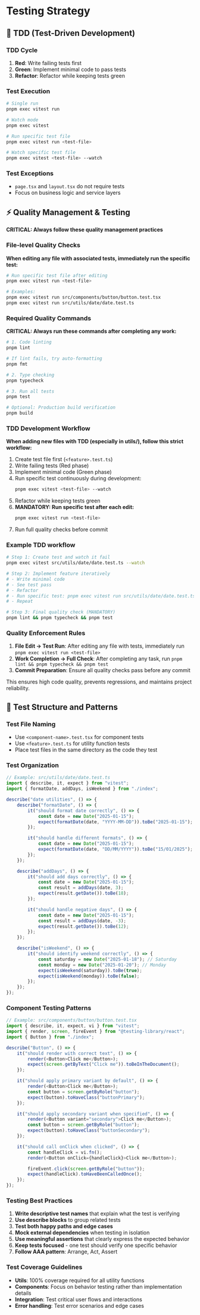 # Testing Strategy

## 🧪 TDD (Test-Driven Development)

### TDD Cycle

1. **Red**: Write failing tests first
2. **Green**: Implement minimal code to pass tests
3. **Refactor**: Refactor while keeping tests green

### Test Execution

```bash
# Single run
pnpm exec vitest run

# Watch mode
pnpm exec vitest

# Run specific test file
pnpm exec vitest run <test-file>

# Watch specific test file
pnpm exec vitest <test-file> --watch
```

### Test Exceptions

- `page.tsx` and `layout.tsx` do not require tests
- Focus on business logic and service layers

## ⚡ Quality Management & Testing

**CRITICAL: Always follow these quality management practices**

### File-level Quality Checks

**When editing any file with associated tests, immediately run the specific test:**

```bash
# Run specific test file after editing
pnpm exec vitest run <test-file>

# Examples:
pnpm exec vitest run src/components/button/button.test.tsx
pnpm exec vitest run src/utils/date/date.test.ts
```

### Required Quality Commands

**CRITICAL: Always run these commands after completing any work:**

```bash
# 1. Code linting
pnpm lint

# If lint fails, try auto-formatting
pnpm fmt

# 2. Type checking
pnpm typecheck

# 3. Run all tests
pnpm test

# Optional: Production build verification
pnpm build
```

### TDD Development Workflow

**When adding new files with TDD (especially in utils/), follow this strict workflow:**

1. Create test file first (`<feature>.test.ts`)
2. Write failing tests (Red phase)
3. Implement minimal code (Green phase)
4. Run specific test continuously during development:
   ```bash
   pnpm exec vitest <test-file> --watch
   ```
5. Refactor while keeping tests green
6. **MANDATORY: Run specific test after each edit:**
   ```bash
   pnpm exec vitest run <test-file>
   ```
7. Run full quality checks before commit

### Example TDD workflow

```bash
# Step 1: Create test and watch it fail
pnpm exec vitest src/utils/date/date.test.ts --watch

# Step 2: Implement feature iteratively
# - Write minimal code
# - See test pass
# - Refactor
# - Run specific test: pnpm exec vitest run src/utils/date/date.test.ts
# - Repeat

# Step 3: Final quality check (MANDATORY)
pnpm lint && pnpm typecheck && pnpm test
```

### Quality Enforcement Rules

1. **File Edit → Test Run**: After editing any file with tests, immediately run `pnpm exec vitest run <test-file>`
2. **Work Completion → Full Check**: After completing any task, run `pnpm lint && pnpm typecheck && pnpm test`
3. **Commit Preparation**: Ensure all quality checks pass before any commit

This ensures high code quality, prevents regressions, and maintains project reliability.

## 📝 Test Structure and Patterns

### Test File Naming

- Use `<component-name>.test.tsx` for component tests
- Use `<feature>.test.ts` for utility function tests
- Place test files in the same directory as the code they test

### Test Organization

```typescript
// Example: src/utils/date/date.test.ts
import { describe, it, expect } from "vitest";
import { formatDate, addDays, isWeekend } from "./index";

describe("date utilities", () => {
	describe("formatDate", () => {
		it("should format date correctly", () => {
			const date = new Date("2025-01-15");
			expect(formatDate(date, "YYYY-MM-DD")).toBe("2025-01-15");
		});

		it("should handle different formats", () => {
			const date = new Date("2025-01-15");
			expect(formatDate(date, "DD/MM/YYYY")).toBe("15/01/2025");
		});
	});

	describe("addDays", () => {
		it("should add days correctly", () => {
			const date = new Date("2025-01-15");
			const result = addDays(date, 3);
			expect(result.getDate()).toBe(18);
		});

		it("should handle negative days", () => {
			const date = new Date("2025-01-15");
			const result = addDays(date, -3);
			expect(result.getDate()).toBe(12);
		});
	});

	describe("isWeekend", () => {
		it("should identify weekend correctly", () => {
			const saturday = new Date("2025-01-18"); // Saturday
			const monday = new Date("2025-01-20"); // Monday
			expect(isWeekend(saturday)).toBe(true);
			expect(isWeekend(monday)).toBe(false);
		});
	});
});
```

### Component Testing Patterns

```typescript
// Example: src/components/button/button.test.tsx
import { describe, it, expect, vi } from "vitest";
import { render, screen, fireEvent } from "@testing-library/react";
import { Button } from "./index";

describe("Button", () => {
	it("should render with correct text", () => {
		render(<Button>Click me</Button>);
		expect(screen.getByText("Click me")).toBeInTheDocument();
	});

	it("should apply primary variant by default", () => {
		render(<Button>Click me</Button>);
		const button = screen.getByRole("button");
		expect(button).toHaveClass("buttonPrimary");
	});

	it("should apply secondary variant when specified", () => {
		render(<Button variant="secondary">Click me</Button>);
		const button = screen.getByRole("button");
		expect(button).toHaveClass("buttonSecondary");
	});

	it("should call onClick when clicked", () => {
		const handleClick = vi.fn();
		render(<Button onClick={handleClick}>Click me</Button>);

		fireEvent.click(screen.getByRole("button"));
		expect(handleClick).toHaveBeenCalledOnce();
	});
});
```

### Testing Best Practices

1. **Write descriptive test names** that explain what the test is verifying
2. **Use describe blocks** to group related tests
3. **Test both happy paths and edge cases**
4. **Mock external dependencies** when testing in isolation
5. **Use meaningful assertions** that clearly express the expected behavior
6. **Keep tests focused** - one test should verify one specific behavior
7. **Follow AAA pattern**: Arrange, Act, Assert

### Test Coverage Guidelines

- **Utils**: 100% coverage required for all utility functions
- **Components**: Focus on behavior testing rather than implementation details
- **Integration**: Test critical user flows and interactions
- **Error handling**: Test error scenarios and edge cases
